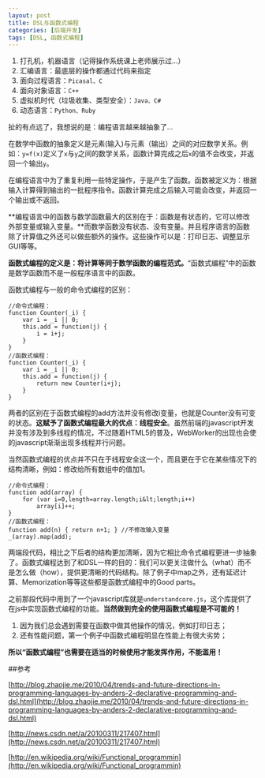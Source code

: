 ```yaml
---
layout: post
title: DSL与函数式编程
categories: [后端开发]
tags: [DSL, 函数式编程]
---
```

1. 打孔机，机器语言（记得操作系统课上老师展示过…）
2. 汇编语言：最底层的操作都通过代码来指定
3. 面向过程语言：`Picasal、C`
4. 面向对象语言：`C++`
5. 虚拟机时代（垃圾收集、类型安全）：`Java、C#`
6. 动态语言：`Python、Ruby`

扯的有点远了，我想说的是：编程语言越来越抽象了…

在数学中函数的抽象定义是元素(输入)与元素（输出）之间的对应数学关系。例如：`y=f(x)`定义了`x`与`y`之间的数学关系，函数计算完成之后`x`的值不会改变，并返回一个输出`y`。

在编程语言中为了重复利用一些特定操作，于是产生了函数。函数被定义为：根据输入计算得到输出的一批程序指令。函数计算完成之后输入可能会改变，并返回一个输出或不返回。

**编程语言中的函数与数学函数最大的区别在于：函数是有状态的，它可以修改外部变量或输入变量。**而数学函数没有状态、没有变量。并且程序语言的函数除了计算值之外还可以做些额外的操作。这些操作可以是：打印日志、调整显示GUI等等。

**函数式编程的定义是：将计算等同于数学函数的编程范式。**“函数式编程”中的函数是数学函数而不是一般程序语言中的函数。

函数式编程与一般的命令式编程的区别：

	//命令式编程：
	function Counter(_i) {
	    var i = _i || 0;
	    this.add = function(j) {
	        i = i+j;
	    }
	}
	//函数式编程：
	function Counter(_i) {
	    var i = _i || 0;
	    this.add = function(j) {
	        return new Counter(i+j);
	    }
	}

两者的区别在于函数式编程的add方法并没有修改i变量，也就是Counter没有可变的状态。**这赋予了函数式编程最大的优点：线程安全**。虽然前端的javascript开发并没有涉及到多线程的情况，不过随着HTML5的普及，WebWorker的出现也会使的javascript渐渐出现多线程并行问题。

当然函数式编程的优点并不只在于线程安全这一个，而且更在于它在某些情况下的结构清晰，例如：修改给所有数组中的值加1。

	//命令式编程：
	function add(array) {
	    for (var i=0,length=array.length;i&lt;length;i++)
	        array[i]++;
	}
	//函数式编程：
	function add(n) { return n+1; } //不修改输入变量
	_(array).map(add);

两端段代码，相比之下后者的结构更加清晰，因为它相比命令式编程更进一步抽象了。函数式编程达到了和DSL一样的目的：我们可以更关注做什么（what）而不是怎么做（how），提供更清晰的代码结构。除了例子中map之外，还有延迟计算、Memorization等等这些都是函数式编程中的Good parts。

之前那段代码中用到了一个javascript库就是`understandcore.js`，这个库提供了在js中实现函数式编程的功能。**当然做到完全的使用函数式编程是不可能的！**

1. 因为我们总会遇到需要在函数中做其他操作的情况，例如打印日志；
1. 还有性能问题，第一个例子中函数式编程明显在性能上有很大劣势；

**所以“函数式编程”也需要在适当的时候使用才能发挥作用，不能滥用！**

##参考

[http://blog.zhaojie.me/2010/04/trends-and-future-directions-in-programming-languages-by-anders-2-declarative-programming-and-dsl.html](http://blog.zhaojie.me/2010/04/trends-and-future-directions-in-programming-languages-by-anders-2-declarative-programming-and-dsl.html)

[http://news.csdn.net/a/20100311/217407.html](http://news.csdn.net/a/20100311/217407.html)

[http://en.wikipedia.org/wiki/Functional_programmin](http://en.wikipedia.org/wiki/Functional_programmin)